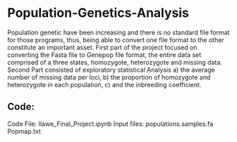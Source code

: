 # Population-Genetics-Analysis

Population genetic have been increasing and there is no standard file format for those programs, thus, 
being able to convert one file format to the other constitute an important asset. First part of the project 
focused on converting the Fasta file to Genepop file format, the entire data set comprised of a three states, 
homozygote, heterozygote and missing data.
Second Part consisted of exploratory statistical Analysis 
a) the average number of missing data per loci,
b) the proportion of homozygote and heterozygote in each population, 
c) and the inbreeding coefficient.

## Code:
Code File: Ilawe_Final_Project.ipynb
Input files:
populations.samples.fa
Popmap.txt
